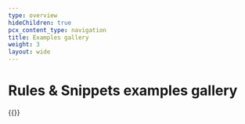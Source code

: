 ```yaml
---
type: overview
hideChildren: true
pcx_content_type: navigation
title: Examples gallery
weight: 3
layout: wide
---
```


# Rules & Snippets examples gallery

{{<list-examples filters="tags">}}
